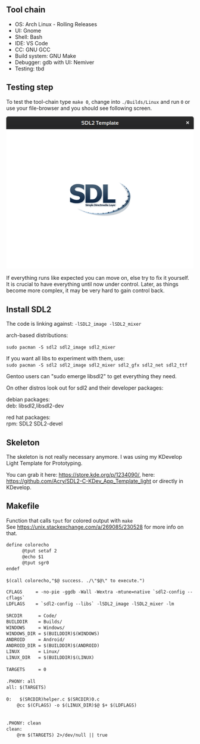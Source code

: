 ## Tool chain

- OS: Arch Linux - Rolling Releases
- UI: Gnome
- Shell: Bash
- IDE: VS Code
- CC: GNU GCC
- Build system: GNU Make
- Debugger: gdb with UI: Nemiver
- Testing: tbd

## Testing step

To test the tool-chain type `make 0`, change into `./Builds/Linux` and run `0` or use your file-browser and you should see following screen.

![](Images/Screenshot_0.png)

If everything runs like expected you can move on, else try to fix it yourself. It is crucial to have everything until now under control. Later, as things become more complex, it may be very hard to gain control back.

## Install SDL2

The code is linking against: `-lSDL2_image -lSDL2_mixer`<br>

arch-based distributions:<br>

`sudo pacman -S sdl2 sdl2_image sdl2_mixer`

If you want all libs to experiment with them, use:<br>
`sudo pacman -S sdl2 sdl2_image sdl2_mixer sdl2_gfx sdl2_net sdl2_ttf`

Gentoo users can "sudo emerge libsdl2" to get everything they need.<br>

On other distros look out for sdl2 and their developer packages:<br>

debian packages:<br>
deb: libsdl2,libsdl2-dev<br>

red hat packages:<br>
rpm: SDL2 SDL2-devel<br>

## Skeleton

The skeleton is not really necessary anymore. I was using my KDevelop Light Template for Prototyping.

You can grab it here: <https://store.kde.org/p/1234090/>, here: <https://github.com/Acry/SDL2-C-KDev_App_Template_light> or directly in KDevelop.

## Makefile

Function that calls `tput` for colored output with `make`<br>
See https://unix.stackexchange.com/a/269085/230528 for more info on that.

```shell
define colorecho
      @tput setaf 2
      @echo $1
      @tput sgr0
endef

$(call colorecho,"$@ success. ./\"$@\" to execute.")
```

```make
CFLAGS     = -no-pie -ggdb -Wall -Wextra -mtune=native `sdl2-config --cflags`
LDFLAGS    = `sdl2-config --libs` -lSDL2_image -lSDL2_mixer -lm

SRCDIR	    = Code/
BUILDDIR    = Builds/
WINDOWS     = Windows/
WINDOWS_DIR = $(BUILDDIR)$(WINDOWS)
ANDROID     = Android/
ANDROID_DIR = $(BUILDDIR)$(ANDROID)
LINUX       = Linux/
LINUX_DIR   = $(BUILDDIR)$(LINUX)

TARGETS     = 0

.PHONY: all
all: $(TARGETS)

0:   $(SRCDIR)helper.c $(SRCDIR)0.c
	@cc $(CFLAGS) -o $(LINUX_DIR)$@ $+ $(LDFLAGS)


.PHONY: clean
clean:
	@rm $(TARGETS) 2>/dev/null || true
```
